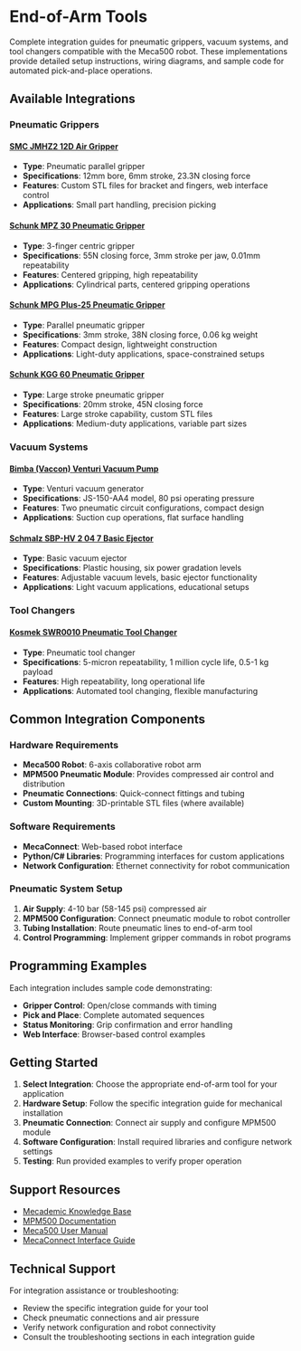 # End-of-Arm Tools

Complete integration guides for pneumatic grippers, vacuum systems, and tool changers compatible with the Meca500 robot. These implementations provide detailed setup instructions, wiring diagrams, and sample code for automated pick-and-place operations.

## Available Integrations

### Pneumatic Grippers

#### [SMC JMHZ2 12D Air Gripper](smc-jmhz2-12d/)
- **Type**: Pneumatic parallel gripper
- **Specifications**: 12mm bore, 6mm stroke, 23.3N closing force
- **Features**: Custom STL files for bracket and fingers, web interface control
- **Applications**: Small part handling, precision picking

#### [Schunk MPZ 30 Pneumatic Gripper](schunk-mpz-30/)
- **Type**: 3-finger centric gripper
- **Specifications**: 55N closing force, 3mm stroke per jaw, 0.01mm repeatability
- **Features**: Centered gripping, high repeatability
- **Applications**: Cylindrical parts, centered gripping operations

#### [Schunk MPG Plus-25 Pneumatic Gripper](schunk-mpg-plus-25/)
- **Type**: Parallel pneumatic gripper
- **Specifications**: 3mm stroke, 38N closing force, 0.06 kg weight
- **Features**: Compact design, lightweight construction
- **Applications**: Light-duty applications, space-constrained setups

#### [Schunk KGG 60 Pneumatic Gripper](schunk-kgg-60/)
- **Type**: Large stroke pneumatic gripper
- **Specifications**: 20mm stroke, 45N closing force
- **Features**: Large stroke capability, custom STL files
- **Applications**: Medium-duty applications, variable part sizes

### Vacuum Systems

#### [Bimba (Vaccon) Venturi Vacuum Pump](bimba-vaccon-venturi/)
- **Type**: Venturi vacuum generator
- **Specifications**: JS-150-AA4 model, 80 psi operating pressure
- **Features**: Two pneumatic circuit configurations, compact design
- **Applications**: Suction cup operations, flat surface handling

#### [Schmalz SBP-HV 2 04 7 Basic Ejector](schmalz-sbp-hv/)
- **Type**: Basic vacuum ejector
- **Specifications**: Plastic housing, six power gradation levels
- **Features**: Adjustable vacuum levels, basic ejector functionality
- **Applications**: Light vacuum applications, educational setups

### Tool Changers

#### [Kosmek SWR0010 Pneumatic Tool Changer](kosmek-swr0010/)
- **Type**: Pneumatic tool changer
- **Specifications**: 5-micron repeatability, 1 million cycle life, 0.5-1 kg payload
- **Features**: High repeatability, long operational life
- **Applications**: Automated tool changing, flexible manufacturing

## Common Integration Components

### Hardware Requirements
- **Meca500 Robot**: 6-axis collaborative robot arm
- **MPM500 Pneumatic Module**: Provides compressed air control and distribution
- **Pneumatic Connections**: Quick-connect fittings and tubing
- **Custom Mounting**: 3D-printable STL files (where available)

### Software Requirements
- **MecaConnect**: Web-based robot interface
- **Python/C# Libraries**: Programming interfaces for custom applications
- **Network Configuration**: Ethernet connectivity for robot communication

### Pneumatic System Setup
1. **Air Supply**: 4-10 bar (58-145 psi) compressed air
2. **MPM500 Configuration**: Connect pneumatic module to robot controller
3. **Tubing Installation**: Route pneumatic lines to end-of-arm tool
4. **Control Programming**: Implement gripper commands in robot programs

## Programming Examples

Each integration includes sample code demonstrating:
- **Gripper Control**: Open/close commands with timing
- **Pick and Place**: Complete automated sequences
- **Status Monitoring**: Grip confirmation and error handling
- **Web Interface**: Browser-based control examples

## Getting Started

1. **Select Integration**: Choose the appropriate end-of-arm tool for your application
2. **Hardware Setup**: Follow the specific integration guide for mechanical installation
3. **Pneumatic Connection**: Connect air supply and configure MPM500 module
4. **Software Configuration**: Install required libraries and configure network settings
5. **Testing**: Run provided examples to verify proper operation

## Support Resources

- [Mecademic Knowledge Base](https://support.mecademic.com/knowledge-base/mecanetwork)
- [MPM500 Documentation](https://support.mecademic.com/knowledge-base/mpm500-pneumatic-module)
- [Meca500 User Manual](https://support.mecademic.com/knowledge-base/meca500-user-manual)
- [MecaConnect Interface Guide](https://support.mecademic.com/knowledge-base/mecaconnect-web-interface)

## Technical Support

For integration assistance or troubleshooting:
- Review the specific integration guide for your tool
- Check pneumatic connections and air pressure
- Verify network configuration and robot connectivity
- Consult the troubleshooting sections in each integration guide
